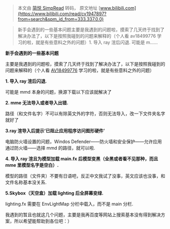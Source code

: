 > 本文由 [简悦 SimpRead](http://ksria.com/simpread/) 转码， 原文地址 [www.bilibili.com](https://www.bilibili.com/read/cv1947897?from=search&spm_id_from=333.337.0.0)

> 新手会遇到的一些基本问题主要是我遇到的问题啦，摸索了几天终于找到了解决办法了，以下是按照我碰到的问题来解释的（个人看 av18499776 学习的啦，就是有些意料之外的问题）1. 导入 ray 渲后闪退. 可能是 m......

**新手会遇到的一些基本问题**

主要是我遇到的问题啦，摸索了几天终于找到了解决办法了，以下是按照我碰到的问题来解释的（个人看 [AV18499776](https://www.bilibili.com/video/av18499776) 学习的啦，就是有些意料之外的问题）

**1. 导入 ray 渲后闪退.**

可能是 mmd 本身的问题，换源下载以下应该就解决了

**2. mme 无法导入或者导入出错.**

路径（和文件名字）不可以有除英文外的字符，否则无法导入，改一下文件夹名字就好了

**3.ray 渲导入后提示‘已阻止应用程序访问图形硬件’**

电脑防火墙设置的问题，Windos Defender——防火墙和安全保护——允许应用通过防火墙——选择 mmd 的路径，就可以啦.

**4. 导入 ray 渲且为模型加载 main.fx 后模型变黑（全黑或者看不见那种，而且 mme 里模型名字是空白）.**

模型的路径（文件夹）不要有日语吧，反正中文我试了没事，英文应该也没事，和文件名称基本没关系.

**5.Skybox（天空盒）加载 lighting 后全屏幕变绿.**

lighting.fx 需要在 EnvLightMap 分栏中载入，而不是 main 分栏.

我遇到的暂且也就这几个问题，主要是我再百度等网站上搜索基本没有得到解决方案，所以希望能帮助到各位吧：）